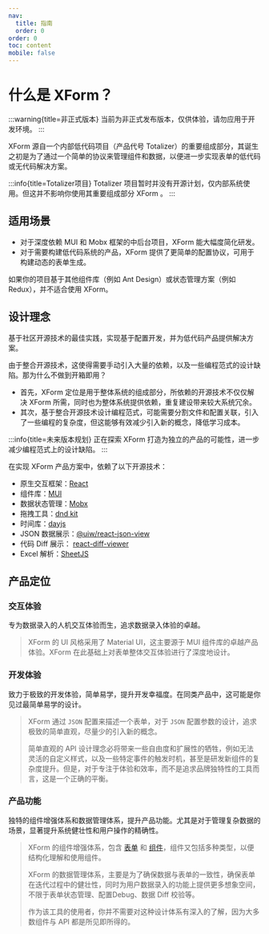 ```yaml
---
nav:
  title: 指南
  order: 0
order: 0
toc: content
mobile: false
---
```


# 什么是 XForm？

:::warning{title=非正式版本}
当前为非正式发布版本，仅供体验，请勿应用于开发环境。
:::


XForm 源自一个内部低代码项目（产品代号 Totalizer）的重要组成部分，其诞生之初是为了通过一个简单的协议来管理组件和数据，以便进一步实现表单的低代码或无代码解决方案。

:::info{title=Totalizer项目}
Totalizer 项目暂时并没有开源计划，仅内部系统使用。但这并不影响你使用其重要组成部分 XForm 。
:::

## 适用场景

* 对于深度依赖 MUI 和 Mobx 框架的中后台项目，XForm 能大幅度简化研发。
* 对于需要构建低代码系统的产品，XForm 提供了更简单的配置协议，可用于构建动态的表单生成。

如果你的项目基于其他组件库（例如 Ant Design）或状态管理方案（例如 Redux），并不适合使用 XForm。

## 设计理念

基于社区开源技术的最佳实践，实现基于配置开发，并为低代码产品提供解决方案。

由于整合开源技术，这使得需要手动引入大量的依赖，以及一些编程范式的设计缺陷。那为什么不做到开箱即用？

* 首先，XForm 定位是用于整体系统的组成部分，所依赖的开源技术不仅仅解决 XForm 所需，同时也为整体系统提供依赖，重复建设带来较大系统冗余。
* 其次，基于整合开源技术设计编程范式，可能需要分割文件和配置关联，引入了一些编程的复杂度，但这能够有效减少引入新的概念，降低学习成本。

:::info{title=未来版本规划}
正在探索 XForm 打造为独立的产品的可能性，进一步减少编程范式上的设计缺陷。
:::

在实现 XForm 产品方案中，依赖了以下开源技术：

* 原生交互框架：[React](https://react.dev/)
* 组件库：[MUI](https://mui.com/)
* 数据状态管理：[Mobx](https://mobx.js.org/README.html)
* 拖拽工具：[dnd kit](https://dndkit.com/)
* 时间库：[dayjs](https://day.js.org/)
* JSON 数据展示：[@uiw/react-json-view](https://uiwjs.github.io/react-json-view/)
* 代码 Diff 展示： [react-diff-viewer](https://praneshravi.in/react-diff-viewer/)
* Excel 解析：[SheetJS](https://docs.sheetjs.com/docs/)

## 产品定位

### 交互体验

专为数据录入的人机交互体验而生，追求数据录入体验的卓越。

> XForm 的 UI 风格采用了 Material UI，这主要源于 MUI 组件库的卓越产品体验。XForm 在此基础上对表单整体交互体验进行了深度地设计。

### 开发体验

致力于极致的开发体验，简单易学，提升开发幸福度。在同类产品中，这可能是你见过最简单易学的设计。

> XForm 通过 `JSON` 配置来描述一个表单，对于 `JSON` 配置参数的设计，追求极致的简单直观，尽量少的引入新的概念。
> 
> 简单直观的 API 设计理念必将带来一些自由度和扩展性的牺牲，例如无法灵活的自定义样式，以及一些特定事件的触发时机，甚至是研发新组件的复杂度提升。但是，对于专注于体验和效率，而不是追求品牌独特性的工具而言，这是一个正确的平衡。

### 产品功能

独特的组件增强体系和数据管理体系，提升产品功能。尤其是对于管理复杂数据的场景，显著提升系统健壮性和用户操作的精确性。

> XForm 的组件增强体系，包含 [表单](../form/index.md) 和 [组件](../components/index.md)，组件又包括多种类型，以便结构化理解和使用组件。
> 
> XForm 的数据管理体系，主要是为了确保数据与表单的一致性，确保表单在迭代过程中的健壮性，同时为用户数据录入的功能上提供更多想象空间，不限于表单状态管理、配置Debug、数据 Diff 校验等。
>
> 作为该工具的使用者，你并不需要对这种设计体系有深入的了解，因为大多数组件与 API 都是所见即所得的。




